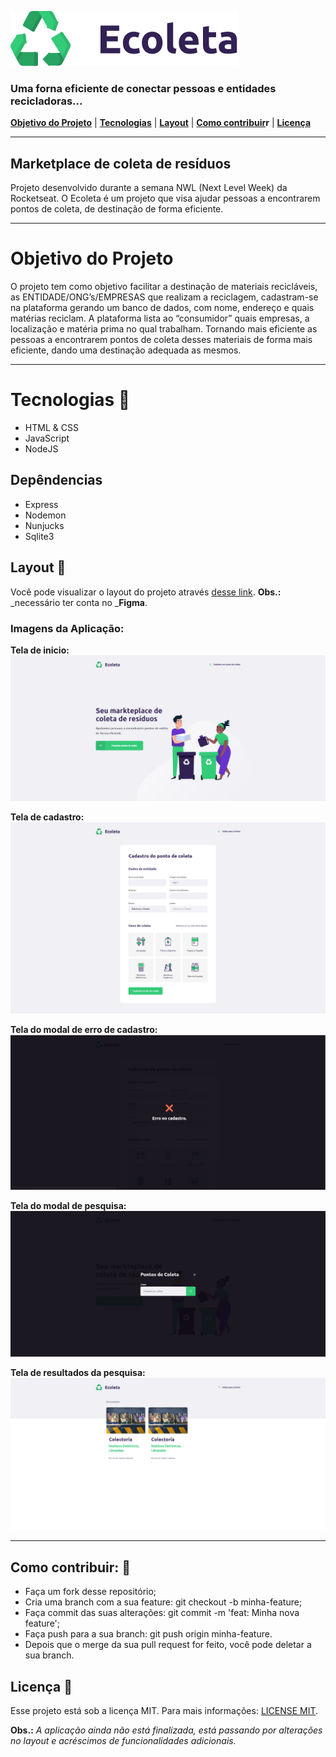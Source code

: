 
![](https://github.com/dsoliveiratst/Ecoleta/blob/master/public/img/logo.svg)

### Uma forna eficiente de conectar pessoas e entidades recicladoras...

**[Objetivo do Projeto](https://github.com/dsoliveiratst/Ecoleta/blob/master/README.md#objetivo-do-projeto)** | **[Tecnologias](https://github.com/dsoliveiratst/Ecoleta/blob/master/README.md#tecnologias-)** | **[Layout](https://github.com/dsoliveiratst/Ecoleta/blob/master/README.md#layout-)** | **[Como contribuir](https://github.com/dsoliveiratst/Ecoleta/blob/master/README.md#como-contribuir-)r** | **[Licença ](https://github.com/dsoliveiratst/Ecoleta/blob/master/README.md#licen%C3%A7a-)**

***

## Marketplace de coleta de resíduos
Projeto desenvolvido durante a semana NWL (Next Level Week) da Rocketseat. O Ecoleta é um projeto que visa ajudar pessoas a encontrarem pontos de coleta, de destinação de forma eficiente.
***

# Objetivo do Projeto
O projeto tem como objetivo facilitar a destinação de materiais recicláveis, as ENTIDADE/ONG’s/EMPRESAS que realizam a reciclagem, cadastram-se na plataforma gerando um banco de dados, com nome, endereço e quais matérias reciclam. A plataforma lista ao “consumidor” quais empresas, a localização e matéria prima no qual trabalham.
Tornando mais eficiente as pessoas a encontrarem pontos de coleta desses materiais de forma mais eficiente, dando uma destinação adequada as mesmos.
***
# Tecnologias 🚀 
* HTML & CSS
* JavaScript
* NodeJS

## Depêndencias
* Express
* Nodemon
* Nunjucks
* Sqlite3

## Layout 🔖
Você pode visualizar o layout do projeto através [desse link](https://www.figma.com/file/zWFz09zZshCPBu5GJ1zYht/Ecoleta-Starter-Copy).
**Obs.:** _necessário ter conta no _**Figma**.

### Imagens da Aplicação:
**Tela de inicio:**
![Tela de Inicio da Aplicação ](https://github.com/dsoliveiratst/Ecoleta/blob/master/imgreadme/Tela%20de%20Inicio%20-%20Ecoleta.png)

**Tela de cadastro:**
![Tela de cadastro](https://github.com/dsoliveiratst/Ecoleta/blob/master/imgreadme/Tela%20de%20Cadastro%20-%20Ecoleta.png)

**Tela do modal de erro de cadastro:**
![Tela de erro de cadastro](https://github.com/dsoliveiratst/Ecoleta/blob/master/imgreadme/Tela%20de%20Erro%20de%20Cadastro.png)

**Tela do modal de pesquisa:**
![Tela da modal de pesquisa](https://github.com/dsoliveiratst/Ecoleta/blob/master/imgreadme/Tela%20do%20Modal%20-%20Ecoleta.png)

**Tela de resultados da pesquisa:**
![Tela de resultados da pesquisa](https://github.com/dsoliveiratst/Ecoleta/blob/master/imgreadme/Tela%20de%20pesquisa%20-%20Ecoleta.png)

***

## Como contribuir: 🤔
* Faça um fork desse repositório;
* Cria uma branch com a sua feature: git checkout -b minha-feature;
* Faça commit das suas alterações: git commit -m 'feat: Minha nova feature';
* Faça push para a sua branch: git push origin minha-feature.
* Depois que o merge da sua pull request for feito, você pode deletar a sua branch.

## Licença 📝 
Esse projeto está sob a licença MIT. Para mais informações: [LICENSE MIT](https://github.com/dsoliveiratst/Ecoleta/blob/master/LICENSE.md).

**Obs.:** _A aplicação ainda não está finalizada, está passando por alterações no layout e acréscimos de funcionalidades adicionais._

